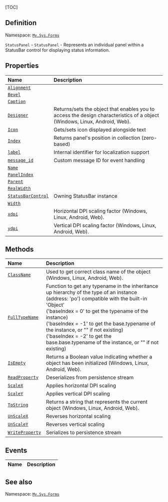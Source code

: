 [TOC]
## Definition
Namespace: [`My.Sys.Forms`](My.Sys.Forms.md)

`StatusPanel` - `StatusPanel` - Represents an individual panel within a StatusBar control for displaying status information.

## Properties
|Name|Description|
| :------------ | :------------ |
|[`Alignment`]("StatusPanel.Alignment.md")||
|[`Bevel`]("StatusPanel.Bevel.md")||
|[`Caption`]("StatusPanel.Caption.md")||
|[`Designer`]("My.Sys.Object.Designer.md")|Returns/sets the object that enables you to access the design characteristics of a object (Windows, Linux, Android, Web).|
|[`Icon`]("StatusPanel.Icon.md")|Gets/sets icon displayed alongside text|
|[`Index`]("StatusPanel.Index.md")|Returns panel's position in collection (zero-based)|
|[`label`]("StatusPanel.label.md")|Internal identifier for localization support|
|[`message_id`]("StatusPanel.message_id.md")|Custom message ID for event handling|
|[`Name`]("StatusPanel.Name.md")||
|[`PanelIndex`]("StatusPanel.PanelIndex.md")||
|[`Parent`]("StatusPanel.Parent.md")||
|[`RealWidth`]("StatusPanel.RealWidth.md")||
|[`StatusBarControl`]("StatusPanel.StatusBarControl.md")|Owning StatusBar instance|
|[`Width`]("StatusPanel.Width.md")||
|[`xdpi`]("My.Sys.Object.xdpi.md")|Horizontal DPI scaling factor (Windows, Linux, Android, Web).|
|[`ydpi`]("My.Sys.Object.ydpi.md")|Vertical DPI scaling factor (Windows, Linux, Android, Web).|

## Methods
|Name|Description|
| :------------ | :------------ |
|[`ClassName`]("My.Sys.Object.ClassName.md")|Used to get correct class name of the object (Windows, Linux, Android, Web).|
|[`FullTypeName`]("My.Sys.Object.FullTypeName.md")|Function to get any typename in the inheritance up hierarchy of the type of an instance (address: 'po') compatible with the built-in 'Object' <br>  ('baseIndex =  0' to get the typename of the instance) <br>  ('baseIndex = -1' to get the base.typename of the instance, or "" if not existing) <br>  ('baseIndex = -2' to get the base.base.typename of the instance, or "" if not existing)|
|[`IsEmpty`]("My.Sys.Object.IsEmpty.md")|Returns a Boolean value indicating whether a object has been initialized (Windows, Linux, Android, Web).|
|[`ReadProperty`]("StatusPanel.ReadProperty.md")|Deserializes from persistence stream|
|[`ScaleX`]("My.Sys.Object.ScaleX.md")|Applies horizontal DPI scaling|
|[`ScaleY`]("My.Sys.Object.ScaleY.md")|Applies vertical DPI scaling|
|[`ToString`]("My.Sys.Object.ToString.md")|Returns a string that represents the current object (Windows, Linux, Android, Web).|
|[`UnScaleX`]("My.Sys.Object.UnScaleX.md")|Reverses horizontal scaling|
|[`UnScaleY`]("My.Sys.Object.UnScaleY.md")|Reverses vertical scaling|
|[`WriteProperty`]("StatusPanel.WriteProperty.md")|Serializes to persistence stream|
## Events
|Name|Description|
| :------------ | :------------ |
## See also
Namespace: [`My.Sys.Forms`](My.Sys.Forms.md)
